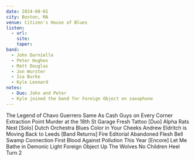 ```yaml
---
date: 2024-08-01
city: Boston, MA
venue: Citizen's House of Blues
listen:
  - url: 
    site: 
    taper: 
band:
  - John Darnielle
  - Peter Hughes
  - Matt Douglas
  - Jon Wurster
  - Isa Burke
  - Kyle Leonard
notes:
  - Duo: John and Peter
  - Kyle joined the band for Foreign Object on saxophone
---
```

The Legend of Chavo Guerrero
Same As Cash
Guys on Every Corner
Extraction Point
Murder at the 18th St Garage
Fresh Tattoo
[Duo]
Alpha Rats Nest
[Solo]
Dutch Orchestra Blues
Color in Your Cheeks
Andrew Eldritch is Moving Back to Leeds
[Band Returns]
Fire Editorial
Abandoned Flesh
Bell Swamp Connection
First Blood
Against Pollution
This Year
[Encore]
Let Me Bathe in Demonic Light
Foreign Object
Up The Wolves
No Children
Heel Turn 2

